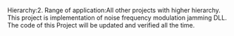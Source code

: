 Hierarchy:2. Range of application:All other projects with higher hierarchy. This project is implementation of noise frequency modulation jamming DLL. The code of this Project will be updated and verified all the time.